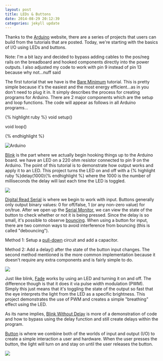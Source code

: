 ```yaml
---
layout: post
title: LEDs & Buttons
date: 2014-08-29 20:12:39
categories: jekyll update
---
```

Thanks to the <a href="http://arduino.cc/en">Arduino</a> website, there are a series of projects that users can build from the tutorials that are posted. Today, we're starting with the basics of I/O using LEDs and buttons. 

Note: I'm a bit lazy and decided to bypass adding cables to the pos/neg rails on the breadboard and hooked components directly into the power outputs. I also adjusted my code to work with pin 9 instead of pin 13 because why not...nuff said

The first tutorial that we have is the <a href="http://arduino.cc/en/Tutorial/BareMinimum">Bare Minimum</a> tutorial. This is pretty simple because it's the easiest and the most energy efficient...as in you don't need to plug it in. It simply describes the process for creating programs for Arduino. There are 2 major components which are the setup and loop functions. The code will appear as follows in all Arduino programs...

{% highlight ruby %}
void setup()

void loop()

{% endhighlight %}

![Arduino](/assets/BareMinimum.jpg)

<a href="http://arduino.cc/en/Tutorial/Blink">Blink</a> is the part where we actually begin hooking things up to the Arduino board. we have an LED on a 220 ohm resistor connected to pin 9 on the Arduino. The point of this tutorial is to demonstrate how output works and apply it to an LED. This project turns the LED on and off with a {% highlight ruby %}delay(1000){% endhighlight %} where the 1000 is the number of milliseconds the delay will last each time the LED is toggled.

![](/assets/Blink.jpg)

<a href="http://arduino.cc/en/Tutorial/DigitalReadSerial">Digital Read Serial</a> is where we begin to work with input. Buttons generally only output binary values: 0 for off/false, 1 (or any non-zero value) for on/true. After we open up the <a href="http://arduino.cc/en/guide/Environment">Serial Monitor</a>, we can view the state of the button to check whether or not it is being pressed. Since the delay is so small, it's possible to observe <a href="http://en.wikipedia.org/wiki/Switch#Contact_bounce">bouncing</a>. When using a button for input, there are two common ways to avoid interference from bouncing (this is called "debouncing").

Method 1: Setup a <a href="http://en.wikipedia.org/wiki/Pull-up_resistor">pull-down</a> circuit and add a capacitor.

Method 2: Add a delay() after the state of the button input changes.
The second method mentioned is the more common implementation because it doesn't require any extra components and is fairly simple to do.

![](/assets/DigitalReadSerial.jpg)

Just like blink, <a href="http://arduino.cc/en/Tutorial/Fade">Fade</a> works by using an LED and turning it on and off. The difference though is that it does it via pulse width modulation (PWM). Simply this just means that it's toggling the state of the output so fast that the eye interprets the light from the LED as a specific brightness. This project demonstrates the use of PWM and creates a simple "breathing" effect using the LED.

As its name implies, <a href="http://arduino.cc/en/Tutorial/BlinkWithoutDelay">Blink Without Delay</a> is more of a demonstration of code and how to bypass using the delay function and still create delays within the program.

<a href="http://arduino.cc/en/Tutorial/Button">Button</a> is where we combine both of the worlds of input and output (I/O) to create a simple interaction a user and hardware. When the user presses the button, the light will turn on and stay on until the user releases the button. 

![](/assets/Button.jpg)
